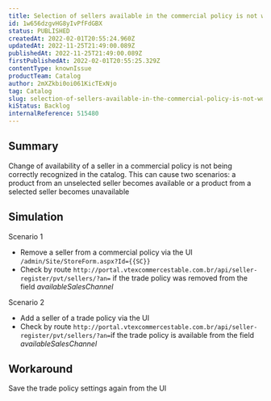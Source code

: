 ```yaml
---
title: Selection of sellers available in the commercial policy is not working properly
id: 1w656dzgvHG8yIvPfFdGBX
status: PUBLISHED
createdAt: 2022-02-01T20:55:24.960Z
updatedAt: 2022-11-25T21:49:00.089Z
publishedAt: 2022-11-25T21:49:00.089Z
firstPublishedAt: 2022-02-01T20:55:25.329Z
contentType: knownIssue
productTeam: Catalog
author: 2mXZkbi0oi061KicTExNjo
tag: Catalog
slug: selection-of-sellers-available-in-the-commercial-policy-is-not-working-properly
kiStatus: Backlog
internalReference: 515480
---
```


## Summary


Change of availability of a seller in a commercial policy is not being correctly recognized in the catalog. This can cause two scenarios: a product from an unselected seller becomes available or a product from a selected seller becomes unavailable



## Simulation


Scenario 1
- Remove a seller from a commercial policy via the UI `/admin/Site/StoreForm.aspx?Id={{SC}}`
- Check by route `http://portal.vtexcommercestable.com.br/api/seller-register/pvt/sellers/?an=` if the trade policy was removed from the field _availableSalesChannel_

Scenario 2
- Add a seller of a trade policy via the UI
- Check by route `http://portal.vtexcommercestable.com.br/api/seller-register/pvt/sellers/?an=`if the trade policy is available from the field _availableSalesChannel_



## Workaround


Save the trade policy settings again from the UI

